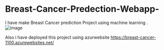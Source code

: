 # Breast-Cancer-Predection-Webapp-
I have make Breast Cancer prediction Project using machine learning .
![image](https://user-images.githubusercontent.com/98448367/171949158-6598ffab-100f-445a-8e63-81771205c4d1.png)

Also i have deployed this project using azurwebsite 
https://breast-cancer-1100.azurewebsites.net/

